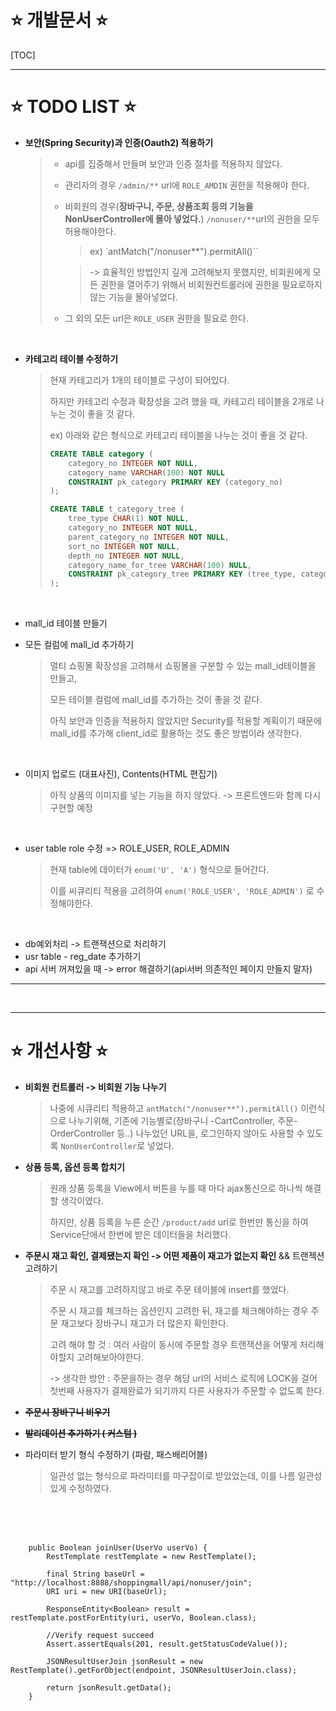 # :star: ​개발문서 :star:

[TOC]

---

# :star: TODO LIST :star:

- **보안(Spring Security)과 인증(Oauth2) 적용하기**

  > - api를 집중해서 만들며 보안과 인증 절차를 적용하지 않았다.
  >
  > - 관리자의 경우 `/admin/**` url에 `ROLE_AMDIN` 권한을 적용해야 한다.
  >
  > - 비회원의 경우(**장바구니, 주문, 상품조회 등의 기능을 NonUserController에 몰아 넣었다.**) `/nonuser/**`url의 권한을 모두 허용해야한다. 
  >
  >   > ex) `antMatch("/nonuser**").permitAll()``
  >
  >   > -> 효율적인 방법인지 깊게 고려해보지 못했지만, 비회원에게 모든 권한을 열어주기 위해서 비회원컨트롤러에 권한을 필요로하지 않는 기능을 몰아넣었다.
  >
  > - 그 외의 모든 url은 `ROLE_USER` 권한을 필요로 한다.

  <br>

- **카테고리 테이블 수정하기** 

  > 현재 카테고리가 1개의 테이블로 구성이 되어있다. 
  >
  > 하지만 카테고리 수정과 확장성을 고려 했을 때, 카테고리 테이블을 2개로 나누는 것이 좋을 것 같다.
  >
  > ex) 아래와 같은 형식으로 카테고리 테이블을 나누는 것이 좋을 것 같다.
  >
  > ```sql
  > CREATE TABLE category (
  >     category_no INTEGER NOT NULL,
  >     category_name VARCHAR(100) NOT NULL
  >     CONSTRAINT pk_category PRIMARY KEY (category_no)
  > );
  > 
  > CREATE TABLE t_category_tree (
  >     tree_type CHAR(1) NOT NULL,
  >     category_no INTEGER NOT NULL,
  >     parent_category_no INTEGER NOT NULL,
  >     sort_no INTEGER NOT NULL,
  >     depth_no INTEGER NOT NULL,
  >     category_name_for_tree VARCHAR(100) NULL,
  >     CONSTRAINT pk_category_tree PRIMARY KEY (tree_type, category_no, parent_category_no)
  > );
  > ```

<br>

- mall_id 테이블 만들기

- 모든 컬럼에 mall_id 추가하기

  > 멀티 쇼핑몰 확장성을 고려해서 쇼핑몰을 구분할 수 있는 mall_id테이블을 만들고,
  >
  > 모든 테이블 컬럼에 mall_id를 추가하는 것이 좋을 것 같다.
  >
  > 아직 보안과 인증을 적용하지 않았지만 Security를 적용할 계획이기 때문에 mall_id를 추가해 client_id로 활용하는 것도 좋은 방법이라 생각한다.

<br>

- 이미지 업로드 (대표사진), Contents(HTML 편집기)

  > 아직 상품의 이미지를 넣는 기능을 하지 않았다. -> 프론트엔드와 함께 다시 구현할 예정

<br>

- user table role 수정 => ROLE_USER, ROLE_ADMIN

  > 현재 table에 데이터가 `enum('U', 'A')` 형식으로 들어간다. 
  >
  > 이를 씨큐리티 적용을 고려하여 `enum('ROLE_USER', 'ROLE_ADMIN')` 로 수정해야한다.

<br>

- db예외처리 -> 트랜잭션으로 처리하기
- usr table - reg_date 추가하기
- api 서버 꺼져있을 때 -> error 해결하기(api서버 의존적인 페이지 만들지 말자)

---

<br>

---

# :star: 개선사항 :star:

- **비회원 컨트롤러 -> 비회원 기능 나누기**

  > 나중에 시큐리티  적용하고 `antMatch("/nonuser**").permitAll()` 이런식으로 나누기위해, 기존에 기능별로(장바구니 -CartController, 주문-OrderController 등..) 나누었던 URL을, 로그인하지 않아도 사용할 수 있도록 `NonUserController`로 넣었다.

- **상품 등록, 옵션 등록 합치기**

  > 원래 상품 등록을 View에서 버튼을 누를 때 마다 ajax통신으로 하나씩 해결할 생각이였다. 
  >
  > 하지만, 상품 등록을 누른 순간 `/product/add` url로 한번만 통신을 하여 Service단에서 한번에 받은 데이터들을 처리했다.

- **주문시 재고 확인, 결제됐는지 확인 -> 어떤 제품이 재고가 없는지 확인** && 트랜젝션 고려하기

  > 주문 시 재고를 고려하지않고 바로 주문 테이블에 insert를 했었다.
  >
  > 주문 시 재고를 체크하는 옵션인지 고려한 뒤, 재고를 체크해야하는 경우 주문 재고보다 장바구니 재고가 더 많은지 확인한다.
  >
  > 고려 해야 할 것 :  여러 사람이 동시에 주문할 경우 트랜잭션을 어떻게 처리해야할지 고려해보아야한다.
  >
  > -> 생각한 방안 : 주문을하는 경우 해당 url의 서비스 로직에 LOCK을 걸어 첫번째 사용자가 결제완료가 되기까지 다른 사용자가 주문할 수 없도록 한다.  

- ~~**주문시 장바구니 비우기**~~

- **~~발리데이션 추가하기 ( 커스텀 )~~**

- 파라미터 받기 형식 수정하기 (파람, 패스배리어블)

  > 일관성 없는 형식으로 파라미터를 마구잡이로 받았었는데, 이를 나름 일관성 있게 수정하였다.





<br>

<br>

<br>









```
	public Boolean joinUser(UserVo userVo) {
		RestTemplate restTemplate = new RestTemplate();
		
		final String baseUrl = "http://localhost:8888/shoppingmall/api/nonuser/join";
	    URI uri = new URI(baseUrl);
	 
	    ResponseEntity<Boolean> result = restTemplate.postForEntity(uri, userVo, Boolean.class);
	     
	    //Verify request succeed
	    Assert.assertEquals(201, result.getStatusCodeValue());
	    
		JSONResultUserJoin jsonResult = new RestTemplate().getForObject(endpoint, JSONResultUserJoin.class);
		
		return jsonResult.getData();
	}
```

